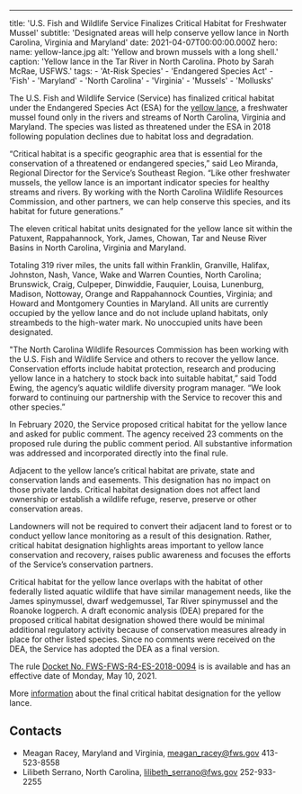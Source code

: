 ---
title: 'U.S. Fish and Wildlife Service Finalizes Critical Habitat for Freshwater Mussel'
subtitle: 'Designated areas will help conserve yellow lance in North Carolina, Virginia and Maryland' 
date: 2021-04-07T00:00:00.000Z
hero:
    name: yellow-lance.jpg
    alt: 'Yellow and brown mussels with a long shell.'
    caption: 'Yellow lance in the Tar River in North Carolina. Photo by Sarah McRae, USFWS.'
tags:
    - 'At-Risk Species'
    - 'Endangered Species Act'
    - 'Fish'
    - 'Maryland'
    - 'North Carolina'
    - 'Virginia'
    - 'Mussels'
    - 'Mollusks'

The U.S. Fish and Wildlife Service (Service) has finalized critical habitat under the Endangered Species Act (ESA) for the [yellow lance](https://www.fws.gov/southeast/wildlife/mussels/yellow-lance/), a freshwater mussel found only in the rivers and streams of North Carolina, Virginia and Maryland. The species was listed as threatened under the ESA in 2018 following population declines due to habitat loss and degradation.

“Critical habitat is a specific geographic area that is essential for the conservation of a threatened or endangered species,” said Leo Miranda, Regional Director for the Service’s Southeast Region. “Like other freshwater mussels, the yellow lance is an important indicator species for healthy streams and rivers. By working with the North Carolina Wildlife Resources Commission, and other partners, we can help conserve this species, and its habitat for future generations.” 

The eleven critical habitat units designated for the yellow lance sit within the Patuxent, Rappahannock, York, James, Chowan, Tar and Neuse River Basins in North Carolina, Virginia and Maryland. 

Totaling 319 river miles, the units fall within Franklin, Granville, Halifax, Johnston, Nash, Vance, Wake and Warren Counties, North Carolina; Brunswick, Craig, Culpeper, Dinwiddie, Fauquier, Louisa, Lunenburg, Madison, Nottoway, Orange and Rappahannock Counties, Virginia; and Howard and Montgomery Counties in Maryland. All units are currently occupied by the yellow lance and do not include upland habitats, only streambeds to the high-water mark. No unoccupied units have been designated. 

"The North Carolina Wildlife Resources Commission has been working with the U.S. Fish and Wildlife Service and others to recover the yellow lance. Conservation efforts include habitat protection, research and producing yellow lance in a hatchery to stock back into suitable habitat,” said Todd Ewing, the agency’s aquatic wildlife diversity program manager. “We look forward to continuing our partnership with the Service to recover this and other species.” 

In February 2020, the Service proposed critical habitat for the yellow lance and asked for public comment. The agency received 23 comments on the proposed rule during the public comment period. All substantive information was addressed and incorporated directly into the final rule. 

Adjacent to the yellow lance’s critical habitat are private, state and conservation lands and easements. This designation has no impact on those private lands. Critical habitat designation does not affect land ownership or establish a wildlife refuge, reserve, preserve or other conservation areas. 

Landowners will not be required to convert their adjacent land to forest or to conduct yellow lance monitoring as a result of this designation. Rather, critical habitat designation highlights areas important to yellow lance conservation and recovery, raises public awareness and focuses the efforts of the Service’s conservation partners.  

Critical habitat for the yellow lance overlaps with the habitat of other federally listed aquatic wildlife that have similar management needs, like the James spinymussel, dwarf wedgemussel, Tar River spinymussel and the Roanoke logperch. A draft economic analysis (DEA) prepared for the proposed critical habitat designation showed there would be minimal additional regulatory activity because of conservation measures already in place for other listed species. Since no comments were received on the DEA, the Service has adopted the DEA as a final version. 

The rule [Docket No. FWS-FWS-R4-ES-2018-0094](www.federalregister.gov) is is available and has an effective date of Monday, May 10, 2021. 

More [information](https://www.fws.gov/southeast/tags/yellow-lance/) about the final critical habitat designation for the yellow lance.

## Contacts

- Meagan Racey, Maryland and Virginia, [meagan_racey@fws.gov](mailto:meagan_racey@fws.gov) 413-523-8558
- Lilibeth Serrano, North Carolina, [lilibeth_serrano@fws.gov](mailto:lilibeth_serrano@fws.gov) 252-933-2255


